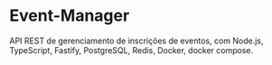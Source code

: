 # Event-Manager

API REST de gerenciamento de inscrições de eventos, com Node.js, TypeScript, Fastify, PostgreSQL, Redis, Docker, docker compose.
